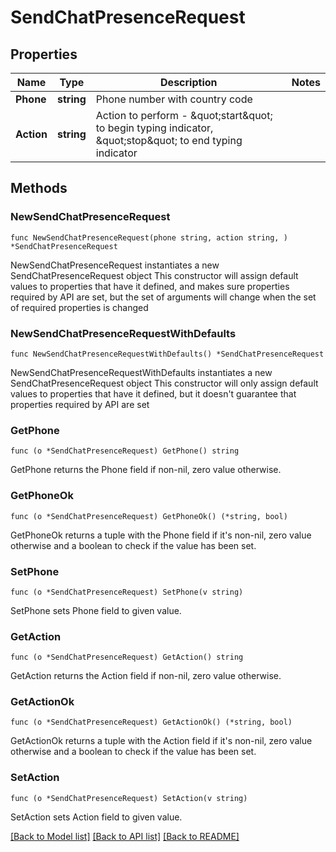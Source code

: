 # SendChatPresenceRequest

## Properties

Name | Type | Description | Notes
------------ | ------------- | ------------- | -------------
**Phone** | **string** | Phone number with country code | 
**Action** | **string** | Action to perform - \&quot;start\&quot; to begin typing indicator, \&quot;stop\&quot; to end typing indicator | 

## Methods

### NewSendChatPresenceRequest

`func NewSendChatPresenceRequest(phone string, action string, ) *SendChatPresenceRequest`

NewSendChatPresenceRequest instantiates a new SendChatPresenceRequest object
This constructor will assign default values to properties that have it defined,
and makes sure properties required by API are set, but the set of arguments
will change when the set of required properties is changed

### NewSendChatPresenceRequestWithDefaults

`func NewSendChatPresenceRequestWithDefaults() *SendChatPresenceRequest`

NewSendChatPresenceRequestWithDefaults instantiates a new SendChatPresenceRequest object
This constructor will only assign default values to properties that have it defined,
but it doesn't guarantee that properties required by API are set

### GetPhone

`func (o *SendChatPresenceRequest) GetPhone() string`

GetPhone returns the Phone field if non-nil, zero value otherwise.

### GetPhoneOk

`func (o *SendChatPresenceRequest) GetPhoneOk() (*string, bool)`

GetPhoneOk returns a tuple with the Phone field if it's non-nil, zero value otherwise
and a boolean to check if the value has been set.

### SetPhone

`func (o *SendChatPresenceRequest) SetPhone(v string)`

SetPhone sets Phone field to given value.


### GetAction

`func (o *SendChatPresenceRequest) GetAction() string`

GetAction returns the Action field if non-nil, zero value otherwise.

### GetActionOk

`func (o *SendChatPresenceRequest) GetActionOk() (*string, bool)`

GetActionOk returns a tuple with the Action field if it's non-nil, zero value otherwise
and a boolean to check if the value has been set.

### SetAction

`func (o *SendChatPresenceRequest) SetAction(v string)`

SetAction sets Action field to given value.



[[Back to Model list]](../README.md#documentation-for-models) [[Back to API list]](../README.md#documentation-for-api-endpoints) [[Back to README]](../README.md)


